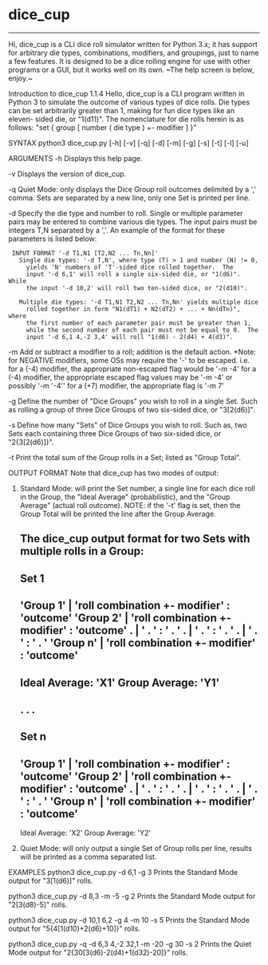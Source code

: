 # dice_cup
----
Hi, dice_cup is a CLI dice roll simulator written for Python 3.x; it
has support for arbitrary die types, combinations, modifiers, and
groupings, just to name a few features.  It is designed to be a dice
rolling engine for use with other programs or a GUI, but it works well
on its own. 
~The help screen is below, enjoy.~

Introduction to dice_cup 1.1.4
  Hello, dice_cup is a CLI program written in Python 3 to simulate
  the outcome of various types of dice rolls.  Die types can be set
  arbitrarily greater than 1, making for fun dice types like an eleven-
  sided die, or "1(d11)".  The nomenclature for die rolls herein is as
  follows: "set { group [ number ( die type ) +\- modifier ] }"

SYNTAX
  python3 dice_cup.py [-h] [-v] [-q] [-d] [-m] [-g] [-s] [-t] [-l] [-u]

ARGUMENTS
  -h Displays this help page.

  -v Displays the version of dice_cup.

  -q Quiet Mode: only displays the Dice Group roll outcomes delimited by a ','
     comma. Sets are separated by a new line, only one Set is printed per line.

  -d Specify the die type and number to roll.  Single or multiple
     parameter pairs may be entered to combine various die types.  The
     input pairs must be integers T,N separated by a ','.  An example
     of the format for these parameters is listed below:

     INPUT FORMAT '-d T1,N1 [T2,N2 ... Tn,Nn]'
       Single die types: '-d T,N', where type (T) > 1 and number (N) != 0,
         yields 'N' numbers of 'T'-sided dice rolled together.  The
         input '-d 6,1' will roll a single six-sided die, or "1(d6)".  While
         the input '-d 10,2' will roll two ten-sided dice, or "2(d10)".

       Multiple die types: '-d T1,N1 T2,N2 ... Tn,Nn' yields multiple dice
         rolled together in form "N1(dT1) + N2(dT2) + ... + Nn(dTn)", where
         the first number of each parameter pair must be greater than 1,
         while the second number of each pair must not be equal to 0.  The
         input '-d 6,1 4,-2 3,4' will roll "1(d6) - 2(d4) + 4(d3)".

  -m Add or subtract a modifier to a roll; addition is the default action.
     <defaults to m = 0>
     *Note: for NEGATIVE modifiers, some OSs may require the '-' to be escaped.
         i.e. for a (-4) modifier, the appropriate non-escaped flag would be
              '-m -4'
              for a (-4) modifier, the appropriate escaped flag values may be
              '-m \-4' or possibly '-m '-4''
              for a (+7) modifier, the appropriate flag is '-m 7'

  -g Define the number of "Dice Groups" you wish to roll in a single Set.
     Such as rolling a group of three Dice Groups of two six-sided dice,
     or "3[2(d6)]".  <defaults to g = 1>

  -s Define how many "Sets" of Dice Groups you wish to roll.  Such as,
     two Sets each containing three Dice Groups of two six-sided dice,
     or "2{3[2(d6)]}".  <defaults to s = 1>

  -t Print the total sum of the Group rolls in a Set; listed as "Group Total".

OUTPUT FORMAT
  Note that dice_cup has two modes of output:

   1. Standard Mode: will print the Set number, a single line for each dice
      roll in the Group, the "Ideal Average" (probabilistic), and the "Group
      Average" (actual roll outcome).  NOTE: if the '-t' flag is set, then the
      Group Total will be printed the line after the Group Average.

      The dice_cup output format for two Sets with multiple rolls in a Group:
        ---
        Set 1
        ---
        'Group 1' | 'roll combination +\- modifier' : 'outcome'
        'Group 2' | 'roll combination +\- modifier' : 'outcome'
            .     | '              .              ' : '   .   '
            .     | '              .              ' : '   .   '
            .     | '              .              ' : '   .   '
        'Group n' | 'roll combination +\- modifier' : 'outcome'
        ---
        Ideal Average: 'X1'
        Group Average: 'Y1'
        ---
         .
         .
         .
        ---
        Set n
        ---
        'Group 1' | 'roll combination +\- modifier' : 'outcome'
        'Group 2' | 'roll combination +\- modifier' : 'outcome'
            .     | '              .              ' : '   .   '
            .     | '              .              ' : '   .   '
            .     | '              .              ' : '   .   '
        'Group n' | 'roll combination +\- modifier' : 'outcome'
        ---
        Ideal Average: 'X2'
        Group Average: 'Y2'

   2. Quiet Mode: will only output a single Set of Group rolls per line,
                    results will be printed as a comma separated list.

EXAMPLES
  python3 dice_cup.py -d 6,1 -g 3
    Prints the Standard Mode output for "3[1(d6)]" rolls.

  python3 dice_cup.py -d 8,3 -m -5 -g 2
    Prints the Standard Mode output for "2[3(d8)-5]" rolls.

  python3 dice_cup.py -d 10,1 6,2 -g 4 -m 10 -s 5
    Prints the Standard Mode output for "5{4[1(d10)+2(d6)+10]}" rolls.

  python3 dice_cup.py -q -d 6,3 4,-2 32,1 -m -20 -g 30 -s 2
    Prints the Quiet Mode output for "2{30[3(d6)-2(d4)+1(d32)-20]}" rolls.
